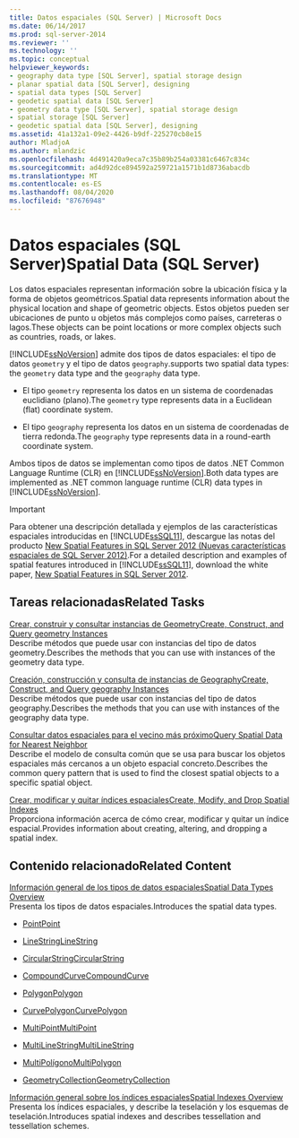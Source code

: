 ```yaml
---
title: Datos espaciales (SQL Server) | Microsoft Docs
ms.date: 06/14/2017
ms.prod: sql-server-2014
ms.reviewer: ''
ms.technology: ''
ms.topic: conceptual
helpviewer_keywords:
- geography data type [SQL Server], spatial storage design
- planar spatial data [SQL Server], designing
- spatial data types [SQL Server]
- geodetic spatial data [SQL Server]
- geometry data type [SQL Server], spatial storage design
- spatial storage [SQL Server]
- geodetic spatial data [SQL Server], designing
ms.assetid: 41a132a1-09e2-4426-b9df-225270cb8e15
author: MladjoA
ms.author: mlandzic
ms.openlocfilehash: 4d491420a9eca7c35b89b254a03381c6467c834c
ms.sourcegitcommit: ad4d92dce894592a259721a1571b1d8736abacdb
ms.translationtype: MT
ms.contentlocale: es-ES
ms.lasthandoff: 08/04/2020
ms.locfileid: "87676948"
---
```

# <a name="spatial-data-sql-server"></a><span data-ttu-id="68d69-102">Datos espaciales (SQL Server)</span><span class="sxs-lookup"><span data-stu-id="68d69-102">Spatial Data (SQL Server)</span></span>
  <span data-ttu-id="68d69-103">Los datos espaciales representan información sobre la ubicación física y la forma de objetos geométricos.</span><span class="sxs-lookup"><span data-stu-id="68d69-103">Spatial data represents information about the physical location and shape of geometric objects.</span></span> <span data-ttu-id="68d69-104">Estos objetos pueden ser ubicaciones de punto u objetos más complejos como países, carreteras o lagos.</span><span class="sxs-lookup"><span data-stu-id="68d69-104">These objects can be point locations or more complex objects such as countries, roads, or lakes.</span></span>  
  
 [!INCLUDE[ssNoVersion](../../includes/ssnoversion-md.md)] <span data-ttu-id="68d69-105">admite dos tipos de datos espaciales: el tipo de datos `geometry` y el tipo de datos `geography`.</span><span class="sxs-lookup"><span data-stu-id="68d69-105">supports two spatial data types: the `geometry` data type and the `geography` data type.</span></span>  
  
-   <span data-ttu-id="68d69-106">El tipo `geometry` representa los datos en un sistema de coordenadas euclidiano (plano).</span><span class="sxs-lookup"><span data-stu-id="68d69-106">The `geometry` type represents data in a Euclidean (flat) coordinate system.</span></span>  
  
-   <span data-ttu-id="68d69-107">El tipo `geography` representa los datos en un sistema de coordenadas de tierra redonda.</span><span class="sxs-lookup"><span data-stu-id="68d69-107">The `geography` type represents data in a round-earth coordinate system.</span></span>  
  
 <span data-ttu-id="68d69-108">Ambos tipos de datos se implementan como tipos de datos .NET Common Language Runtime (CLR) en [!INCLUDE[ssNoVersion](../../includes/ssnoversion-md.md)].</span><span class="sxs-lookup"><span data-stu-id="68d69-108">Both data types are implemented as .NET common language runtime (CLR) data types in [!INCLUDE[ssNoVersion](../../includes/ssnoversion-md.md)].</span></span>  
  
> [!IMPORTANT]  
>  <span data-ttu-id="68d69-109">Para obtener una descripción detallada y ejemplos de las características espaciales introducidas en [!INCLUDE[ssSQL11](../../includes/sssql11-md.md)], descargue las notas del producto [New Spatial Features in SQL Server 2012 (Nuevas características espaciales de SQL Server 2012)](https://go.microsoft.com/fwlink/?LinkId=226407).</span><span class="sxs-lookup"><span data-stu-id="68d69-109">For a detailed description and examples of spatial features introduced in [!INCLUDE[ssSQL11](../../includes/sssql11-md.md)], download the white paper, [New Spatial Features in SQL Server 2012](https://go.microsoft.com/fwlink/?LinkId=226407).</span></span>  
  
##  <a name="related-tasks"></a><a name="reltasks"></a> <span data-ttu-id="68d69-110">Tareas relacionadas</span><span class="sxs-lookup"><span data-stu-id="68d69-110">Related Tasks</span></span>  
 [<span data-ttu-id="68d69-111">Crear, construir y consultar instancias de Geometry</span><span class="sxs-lookup"><span data-stu-id="68d69-111">Create, Construct, and Query geometry Instances</span></span>](create-construct-and-query-geometry-instances.md)  
 <span data-ttu-id="68d69-112">Describe métodos que puede usar con instancias del tipo de datos geometry.</span><span class="sxs-lookup"><span data-stu-id="68d69-112">Describes the methods that you can use with instances of the geometry data type.</span></span>  
  
 [<span data-ttu-id="68d69-113">Creación, construcción y consulta de instancias de Geography</span><span class="sxs-lookup"><span data-stu-id="68d69-113">Create, Construct, and Query geography Instances</span></span>](create-construct-and-query-geography-instances.md)  
 <span data-ttu-id="68d69-114">Describe métodos que puede usar con instancias del tipo de datos geography.</span><span class="sxs-lookup"><span data-stu-id="68d69-114">Describes the methods that you can use with instances of the geography data type.</span></span>  
  
 [<span data-ttu-id="68d69-115">Consultar datos espaciales para el vecino más próximo</span><span class="sxs-lookup"><span data-stu-id="68d69-115">Query Spatial Data for Nearest Neighbor</span></span>](query-spatial-data-for-nearest-neighbor.md)  
 <span data-ttu-id="68d69-116">Describe el modelo de consulta común que se usa para buscar los objetos espaciales más cercanos a un objeto espacial concreto.</span><span class="sxs-lookup"><span data-stu-id="68d69-116">Describes the common query pattern that is used to find the closest spatial objects to a specific spatial object.</span></span>  
  
 [<span data-ttu-id="68d69-117">Crear, modificar y quitar índices espaciales</span><span class="sxs-lookup"><span data-stu-id="68d69-117">Create, Modify, and Drop Spatial Indexes</span></span>](create-modify-and-drop-spatial-indexes.md)  
 <span data-ttu-id="68d69-118">Proporciona información acerca de cómo crear, modificar y quitar un índice espacial.</span><span class="sxs-lookup"><span data-stu-id="68d69-118">Provides information about creating, altering, and dropping a spatial index.</span></span>  
  
## <a name="related-content"></a><span data-ttu-id="68d69-119">Contenido relacionado</span><span class="sxs-lookup"><span data-stu-id="68d69-119">Related Content</span></span>  
 [<span data-ttu-id="68d69-120">Información general de los tipos de datos espaciales</span><span class="sxs-lookup"><span data-stu-id="68d69-120">Spatial Data Types Overview</span></span>](spatial-data-types-overview.md)  
 <span data-ttu-id="68d69-121">Presenta los tipos de datos espaciales.</span><span class="sxs-lookup"><span data-stu-id="68d69-121">Introduces the spatial data types.</span></span>  
  
-   [<span data-ttu-id="68d69-122">Point</span><span class="sxs-lookup"><span data-stu-id="68d69-122">Point</span></span>](point.md)  
  
-   [<span data-ttu-id="68d69-123">LineString</span><span class="sxs-lookup"><span data-stu-id="68d69-123">LineString</span></span>](linestring.md)  
  
-   [<span data-ttu-id="68d69-124">CircularString</span><span class="sxs-lookup"><span data-stu-id="68d69-124">CircularString</span></span>](circularstring.md)  
  
-   [<span data-ttu-id="68d69-125">CompoundCurve</span><span class="sxs-lookup"><span data-stu-id="68d69-125">CompoundCurve</span></span>](compoundcurve.md)  
  
-   [<span data-ttu-id="68d69-126">Polygon</span><span class="sxs-lookup"><span data-stu-id="68d69-126">Polygon</span></span>](polygon.md)  
  
-   [<span data-ttu-id="68d69-127">CurvePolygon</span><span class="sxs-lookup"><span data-stu-id="68d69-127">CurvePolygon</span></span>](curvepolygon.md)  
  
-   [<span data-ttu-id="68d69-128">MultiPoint</span><span class="sxs-lookup"><span data-stu-id="68d69-128">MultiPoint</span></span>](multipoint.md)  
  
-   [<span data-ttu-id="68d69-129">MultiLineString</span><span class="sxs-lookup"><span data-stu-id="68d69-129">MultiLineString</span></span>](multilinestring.md)  
  
-   [<span data-ttu-id="68d69-130">MultiPolígono</span><span class="sxs-lookup"><span data-stu-id="68d69-130">MultiPolygon</span></span>](multipolygon.md)  
  
-   [<span data-ttu-id="68d69-131">GeometryCollection</span><span class="sxs-lookup"><span data-stu-id="68d69-131">GeometryCollection</span></span>](geometrycollection.md)  
  
 [<span data-ttu-id="68d69-132">Información general sobre los índices espaciales</span><span class="sxs-lookup"><span data-stu-id="68d69-132">Spatial Indexes Overview</span></span>](spatial-indexes-overview.md)  
 <span data-ttu-id="68d69-133">Presenta los índices espaciales, y describe la teselación y los esquemas de teselación.</span><span class="sxs-lookup"><span data-stu-id="68d69-133">Introduces spatial indexes and describes tessellation and tessellation schemes.</span></span>  
  
  
